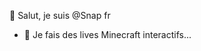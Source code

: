 👋 Salut, je suis @Snap fr
- 👀 Je fais des lives Minecraft interactifs...

<!---
daniwxbd/daniwxbd is a ✨ special ✨ repository because its `README.md` (this file) appears on your GitHub profile.
You can click the Preview link to take a look at your changes.
--->
